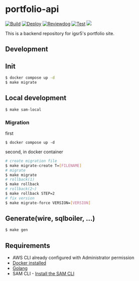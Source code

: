 # portfolio-api
[![Build](https://github.com/igsr5/portfolio-server-api/actions/workflows/build.yml/badge.svg)](https://github.com/igsr5/portfolio-server-api/actions/workflows/build.yml)
[![Deploy](https://github.com/igsr5/portfolio-server-api/actions/workflows/deploy.yml/badge.svg)](https://github.com/igsr5/portfolio-server-api/actions/workflows/deploy.yml)
[![Reviewdog](https://github.com/igsr5/portfolio-server-api/actions/workflows/reviewdog.yml/badge.svg)](https://github.com/igsr5/portfolio-server-api/actions/workflows/reviewdog.yml)
[![Test](https://github.com/igsr5/portfolio-server-api/actions/workflows/test.yml/badge.svg)](https://github.com/igsr5/portfolio-server-api/actions/workflows/test.yml)
![](https://img.shields.io/badge/license-MIT-green)

This is a backend repository for igsr5's portfolio site.

## Development

## Init
```sh
$ docker compose up -d
$ make migrate
```

## Local development
```sh
$ make sam-local
```

### Migration
first
```
$ docker compose up -d
```
second, in docker container
```sh
# create migration file
$ make migrate-create T=[FILENAME]
# migrate
$ make migrate
# rollback(1)
$ make rollback
# rollback(2~)
$ make rollback STEP=2
# fix version
$ make migrate-force VERSION=[VERSION]
```

## Generate(wire, sqlboiler, ...)
```sh
$ make gen
```

## Requirements

* AWS CLI already configured with Administrator permission
* [Docker installed](https://www.docker.com/community-edition)
* [Golang](https://golang.org)
* SAM CLI - [Install the SAM CLI](https://docs.aws.amazon.com/serverless-application-model/latest/developerguide/serverless-sam-cli-install.html)
